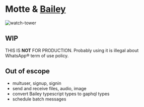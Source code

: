 # Motte & [Bailey](https://github.com/adiwajshing/Baileys)
![watch-tower](https://3dwarehouse.sketchup.com/warehouse/v1.0/publiccontent/18e66fb7-a1e8-4877-aef6-66ee75cb4af9)

## WIP
THIS IS **NOT** FOR PRODUCTION. Probably using it is illegal about WhatsApp® term of use policy.

## Out of escope
- multuser, signup, signin
- send and receive files, audio, image
- convert Bailey typescript types to gaphql types
- schedule batch messages